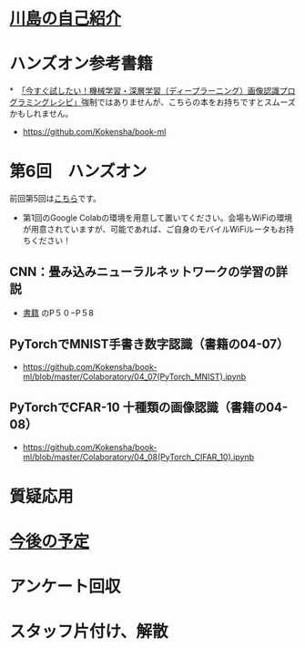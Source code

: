 
# [川島の自己紹介](kawashimaken_introduction.md)

# ハンズオン参考書籍 

*　[「今すぐ試したい！機械学習・深層学習（ディープラーニング）画像認識プログラミングレシピ」](https://amzn.to/2u1tFBu)強制ではありませんが、こちらの本をお持ちですとスムーズかもしれません。

* https://github.com/Kokensha/book-ml

# 第6回　ハンズオン

前回第5回は[こちら](handson05.md)です。

* 第1回のGoogle Colabの環境を用意して置いてください。会場もWiFiの環境が用意されていますが、可能であれば、ご自身のモバイルWiFiルータもお持ちください！


## CNN：畳み込みニューラルネットワークの学習の詳説

* [書籍](https://amzn.to/2u1tFBu) のP５０−P５8

## PyTorchでMNIST手書き数字認識（書籍の04-07）

* https://github.com/Kokensha/book-ml/blob/master/Colaboratory/04_07(PyTorch_MNIST).ipynb

## PyTorchでCFAR-10 十種類の画像認識（書籍の04-08）
* https://github.com/Kokensha/book-ml/blob/master/Colaboratory/04_08(PyTorch_CIFAR_10).ipynb


# 質疑応用

# [今後の予定](handson_plan.md)

# アンケート回収

# スタッフ片付け、解散
